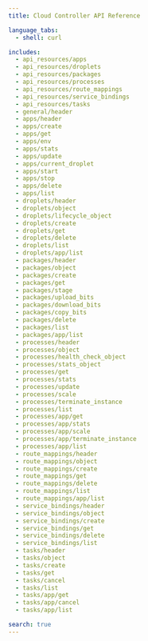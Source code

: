 ```yaml
---
title: Cloud Controller API Reference

language_tabs:
  - shell: curl

includes:
  - api_resources/apps
  - api_resources/droplets
  - api_resources/packages
  - api_resources/processes
  - api_resources/route_mappings
  - api_resources/service_bindings
  - api_resources/tasks
  - general/header
  - apps/header
  - apps/create
  - apps/get
  - apps/env
  - apps/stats
  - apps/update
  - apps/current_droplet
  - apps/start
  - apps/stop
  - apps/delete
  - apps/list
  - droplets/header
  - droplets/object
  - droplets/lifecycle_object
  - droplets/create
  - droplets/get
  - droplets/delete
  - droplets/list
  - droplets/app/list
  - packages/header
  - packages/object
  - packages/create
  - packages/get
  - packages/stage
  - packages/upload_bits
  - packages/download_bits
  - packages/copy_bits
  - packages/delete
  - packages/list
  - packages/app/list
  - processes/header
  - processes/object
  - processes/health_check_object
  - processes/stats_object
  - processes/get
  - processes/stats
  - processes/update
  - processes/scale
  - processes/terminate_instance
  - processes/list
  - processes/app/get
  - processes/app/stats
  - processes/app/scale
  - processes/app/terminate_instance
  - processes/app/list
  - route_mappings/header
  - route_mappings/object
  - route_mappings/create
  - route_mappings/get
  - route_mappings/delete
  - route_mappings/list
  - route_mappings/app/list
  - service_bindings/header
  - service_bindings/object
  - service_bindings/create
  - service_bindings/get
  - service_bindings/delete
  - service_bindings/list
  - tasks/header
  - tasks/object
  - tasks/create
  - tasks/get
  - tasks/cancel
  - tasks/list
  - tasks/app/get
  - tasks/app/cancel
  - tasks/app/list

search: true
---
```

